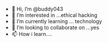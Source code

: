 - 👋 Hi, I’m @buddy043
- 👀 I’m interested in ...ethical hacking   
- 🌱 I’m currently learning ... technology  
- 💞️ I’m looking to collaborate on ...yes
- 📫 How i learn....

<!---
buddy043/buddy043 is a ✨ special ✨ repository because its `README.md` (this file) appears on your GitHub profile.
You can click the Preview link to take a look at your changes.
--->
